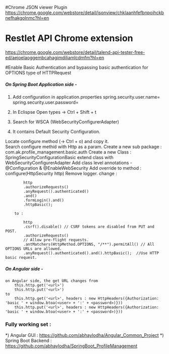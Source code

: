 #Chrome JSON viewer Plugin
https://chrome.google.com/webstore/detail/jsonview/chklaanhfefbnpoihckbnefhakgolnmc?hl=en

# Restlet API Chrome extension 
https://chrome.google.com/webstore/detail/talend-api-tester-free-ed/aejoelaoggembcahagimdiliamlcdmfm?hl=en  

#Enable Basic Authentication and bypassing basic authentication for OPTIONS type of HTTPRequest
##### On Spring Boot Application side -
1) Add configuration in application.properties
	spring.security.user.name=<user>
	spring.security.user.password=<password>

2) In Eclispse Open types -> Ctrl + Shift + t
3) Search for WSCA (WebSecurityConfigurerAdapter)
4) It contains Default Security Configuration.

Locate configure method (-> Ctrl + o) and copy it.	
	Search configure methid with Http as a param.
	Create a new sub package : com.ak.profile_management.basic.auth
	Create a new Class : SpringSecurityConfigurationBasic
		extend class with WebSecurityConfigurerAdapter
		Add class level annotations - @Configuration & @EnableWebSecurity
		Add override to method : configure(HttpSecurity http)
	 	Remove logger.
	 	change :
	 		
	 		http
			.authorizeRequests()
			.anyRequest().authenticated()
			.and()
			.formLogin().and()
			.httpBasic();
			
		to :
			
			http
			.csrf().disable() // CSRF tokens are disabled from PUT and POST.
			.authorizeRequests()
			// Allow pre-flight requests.
			.antMatchers(HttpMethod.OPTIONS, "/**").permitAll() // All OPTIONS URLs are allowed.
			.anyRequest().authenticated().and().httpBasic();  //Use HTTP basic request.
			
##### On Angular side -
	on Angular side, the get URL changes from
		this.http.get('<url>')
		this.http.put('<url>')
	to
		this.http.get('<url>', headers : new HttpHeaders({Authorization: 'basic ' + window.btoa(<user> + ':' + <password>)}))
		this.http.put('<url>', headers : new HttpHeaders({Authorization: 'basic ' + window.btoa(<user> + ':' + <password>)}))

### Fully working set :
*) Angular GUI : 
https://github.com/abhaylodha/Angular_Common_Project
*) Spring Boot Backend : 
 https://github.com/abhaylodha/SpringBoot_ProfileManagement
 